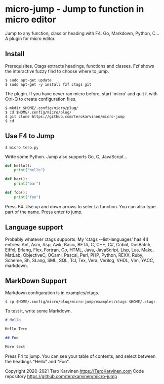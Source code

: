 # micro-jump - Jump to function in micro editor

Jump to any function, class or heading with F4. Go, Markdown, Python, C... A plugin for micro editor. 

## Install

Prerequisites. Ctags extracts headings, functions and classes. Fzf shows the interactive fuzzy find to choose where to jump.

	$ sudo apt-get update
	$ sudo apt-get -y install fzf ctags git

The plugin. If you have never ran micro before, start 'micro' and quit it with Ctrl-Q to create configuration files. 

	$ mkdir $HOME/.config/micro/plug/
	$ cd $HOME/.config/micro/plug/
	$ git clone https://github.com/terokarvinen/micro-jump
	$ cd

## Use F4 to Jump

	$ micro tero.py

Write some Python. Jump also supports Go, C, JavaScript...

```python
def hello():
    print("hello")

def bar():
    print("bar")

def foo():
    print("foo")
```

Press F4. Use up and down arrows to select a function. You can also type part of the name. Press enter to jump.

## Language support

Probably whatever ctags supports. My 'ctags --list-languages' has 44 entries: 
Ant, Asm, Asp, Awk, Basic, BETA, C, C++, C#, Cobol, DosBatch, Eiffel, Erlang, Flex, Fortran, Go, HTML, Java, JavaScript, Lisp, Lua, Make, MatLab, ObjectiveC, OCaml, Pascal, Perl, PHP, Python, REXX, Ruby, Scheme, Sh, SLang, SML, SQL, Tcl, Tex, Vera, Verilog, VHDL, Vim, YACC, markdown. 

## MarkDown Support

Markdown configuration is in examples/ctags. 

	$ cp $HOME/.config/micro/plug/micro-jump/examples/ctags $HOME/.ctags

To test it, write some Markdown.

```markdown
# Hello

Hello Tero

## Foo

More text
```

Press F4 to jump. You can see your table of contents, and select between the headings "Hello" and "Foo". 

Copyright 2020-2021 Tero Karvinen https://TeroKarvinen.com
Code repository https://github.com/terokarvinen/micro-jump
